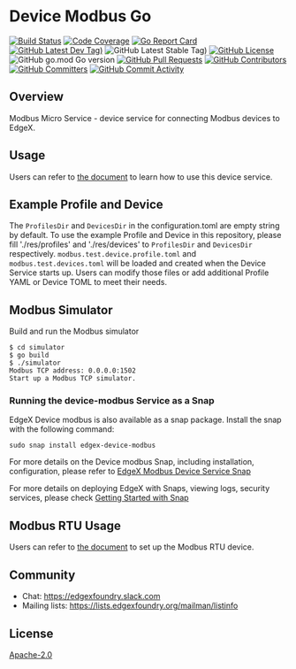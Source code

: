 # Device Modbus Go
[![Build Status](https://jenkins.edgexfoundry.org/view/EdgeX%20Foundry%20Project/job/edgexfoundry/job/device-modbus-go/job/main/badge/icon)](https://jenkins.edgexfoundry.org/view/EdgeX%20Foundry%20Project/job/edgexfoundry/job/device-modbus-go/job/main/) [![Code Coverage](https://codecov.io/gh/edgexfoundry/device-modbus-go/branch/main/graph/badge.svg?token=tgWsR3KWGX)](https://codecov.io/gh/edgexfoundry/device-modbus-go) [![Go Report Card](https://goreportcard.com/badge/github.com/edgexfoundry/device-modbus-go)](https://goreportcard.com/report/github.com/edgexfoundry/device-modbus-go) [![GitHub Latest Dev Tag)](https://img.shields.io/github/v/tag/edgexfoundry/device-modbus-go?include_prereleases&sort=semver&label=latest-dev)](https://github.com/edgexfoundry/device-modbus-go/tags) ![GitHub Latest Stable Tag)](https://img.shields.io/github/v/tag/edgexfoundry/device-modbus-go?sort=semver&label=latest-stable) [![GitHub License](https://img.shields.io/github/license/edgexfoundry/device-modbus-go)](https://choosealicense.com/licenses/apache-2.0/) ![GitHub go.mod Go version](https://img.shields.io/github/go-mod/go-version/edgexfoundry/device-modbus-go) [![GitHub Pull Requests](https://img.shields.io/github/issues-pr-raw/edgexfoundry/device-modbus-go)](https://github.com/edgexfoundry/device-modbus-go/pulls) [![GitHub Contributors](https://img.shields.io/github/contributors/edgexfoundry/device-modbus-go)](https://github.com/edgexfoundry/device-modbus-go/contributors) [![GitHub Committers](https://img.shields.io/badge/team-committers-green)](https://github.com/orgs/edgexfoundry/teams/device-modbus-go-committers/members) [![GitHub Commit Activity](https://img.shields.io/github/commit-activity/m/edgexfoundry/device-modbus-go)](https://github.com/edgexfoundry/device-modbus-go/commits)

## Overview
Modbus Micro Service - device service for connecting Modbus devices to EdgeX.
## Usage
Users can refer to [the document](https://docs.edgexfoundry.org/2.0/examples/Ch-ExamplesAddingModbusDevice) to learn how to use this device service.
## Example Profile and Device
The `ProfilesDir` and `DevicesDir` in the configuration.toml are empty string by default.
To use the example Profile and Device in this repository, please fill './res/profiles' and './res/devices'
to `ProfilesDir` and `DevicesDir` respectively.
`modbus.test.device.profile.toml` and `modbus.test.devices.toml` will be loaded and created when the Device Service starts up.
Users can modify those files or add additional Profile YAML or Device TOML to meet their needs.
## Modbus Simulator
Build and run the Modbus simulator
```
$ cd simulator
$ go build
$ ./simulator 
Modbus TCP address: 0.0.0.0:1502 
Start up a Modbus TCP simulator.
```
### Running the device-modbus Service as a Snap
EdgeX Device modbus is also available as a snap package. Install the snap with the following command:
```
sudo snap install edgex-device-modbus
```
For more details on the Device modbus Snap, including installation, configuration, please refer to [EdgeX Modbus Device Service Snap](https://github.com/edgexfoundry/device-modbus-go/tree/main/snap)

For more details on deploying EdgeX with Snaps, viewing logs, security services, please check [Getting Started with Snap](https://docs.edgexfoundry.org/2.0/getting-started/Ch-GettingStartedSnapUsers/)

## Modbus RTU Usage
Users can refer to [the document](https://docs.edgexfoundry.org/2.0/examples/Ch-ExamplesAddingModbusDevice/#set-up-the-modbus-rtu-device) to set up the Modbus RTU device.

## Community
- Chat: https://edgexfoundry.slack.com
- Mailing lists: https://lists.edgexfoundry.org/mailman/listinfo

## License
[Apache-2.0](LICENSE)
